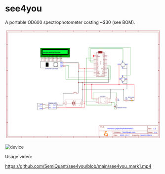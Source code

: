# see4you


A portable OD600 spectrophotometer costing ~$30 (see BOM).


![schematic](Schematic_see4you.png)


![device](see4you_mark1.png)


Usage video: 

https://github.com/SemiQuant/see4you/blob/main/see4you_mark1.mp4